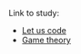 Link to study:  
- [Let us code](http://letuskode.blogspot.com/2014/08/grundy-numbers.html)  
- [Game theory](https://www.math.ucla.edu/~tom/Game_Theory/comb.pdf)  
